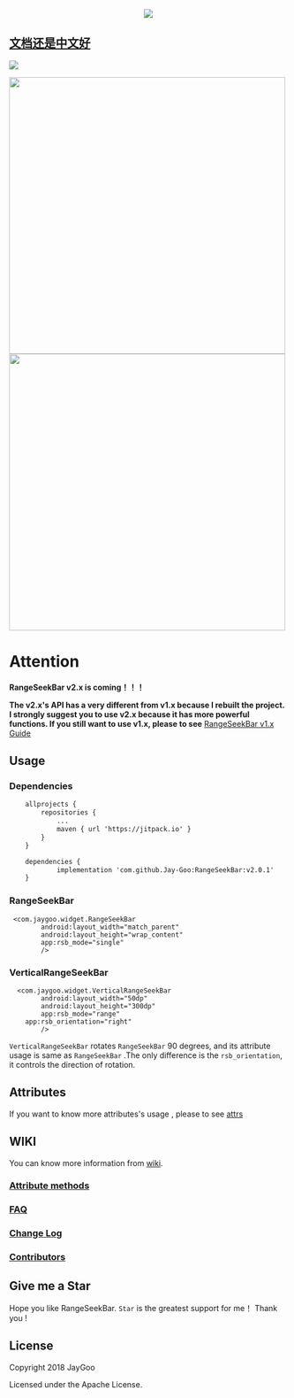 <div style="text-align: center;">
<img src="https://github.com/Jay-Goo/RangeSeekBar/blob/master/Gif/logo.png" style="margin: 0 auto;" />
</div>

## [文档还是中文好](https://github.com/Jay-Goo/RangeSeekBar/blob/master/README_ZH.md)
[![](https://jitpack.io/v/Jay-Goo/RangeSeekBar.svg)](https://jitpack.io/#Jay-Goo/RangeSeekBar)

<div>
<img src="https://github.com/Jay-Goo/RangeSeekBar/blob/master/Gif/demo.gif" height="500px" ><img src="https://github.com/Jay-Goo/RangeSeekBar/blob/master/Gif/vertical_demo.gif" height="500px">
</div>


# Attention

**RangeSeekBar v2.x is coming！！！**

**The v2.x's API has a very different from v1.x because I rebuilt the project. I strongly suggest you to use v2.x because it has more powerful functions. If you still want to use v1.x, please to see** [RangeSeekBar v1.x Guide](https://github.com/Jay-Goo/RangeSeekBar/blob/master/README_RETIRED.md)

## Usage

### Dependencies

```xml
    allprojects {
		repositories {
			...
			maven { url 'https://jitpack.io' }
		}
	}

	dependencies {
	        implementation 'com.github.Jay-Goo:RangeSeekBar:v2.0.1'
	}

```


### RangeSeekBar
```
 <com.jaygoo.widget.RangeSeekBar
        android:layout_width="match_parent"
        android:layout_height="wrap_content"
        app:rsb_mode="single"
        />
```

### VerticalRangeSeekBar
```
  <com.jaygoo.widget.VerticalRangeSeekBar
        android:layout_width="50dp"
        android:layout_height="300dp"
        app:rsb_mode="range"
	app:rsb_orientation="right"
        />
```
`VerticalRangeSeekBar` rotates `RangeSeekBar` 90 degrees, and its attribute usage is same as `RangeSeekBar` .The only difference is  the 
`rsb_orientation`, it controls the direction of rotation.

##  Attributes
 If you want to know more attributes's usage , please to see [attrs](https://github.com/Jay-Goo/RangeSeekBar/blob/master/RangeSeekBar/src/main/res/values/attrs.xml)

## WIKI
You can know more information from [wiki](https://github.com/Jay-Goo/RangeSeekBar/wiki).
### [Attribute methods](https://github.com/Jay-Goo/RangeSeekBar/wiki/Attribute-methods)
### [FAQ](https://github.com/Jay-Goo/RangeSeekBar/wiki/FAQ)
### [Change Log](https://github.com/Jay-Goo/RangeSeekBar/wiki/ChangeLog)
### [Contributors](https://github.com/Jay-Goo/RangeSeekBar/wiki/Contributors)

## Give me a Star
Hope you like RangeSeekBar. `Star` is the greatest support for me！ Thank you !

## License

Copyright 2018 JayGoo

Licensed under the Apache License.

